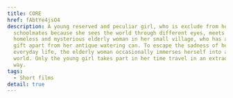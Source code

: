 ```yaml
---
title: CORE
href: fAbtYe4jsO4
description: A young reserved and peculiar girl, who is exclude from her
  schoolmates because she sees the world through different eyes, meets a
  homeless and mysterious elderly woman in her small village, who has a unique
  gift apart from her antique watering can. To escape the sadness of her
  everyday life, the elderly woman occasionally immerses herself into a timeless
  world. Only the young girl takes part in her time travel in an extraordinary
  way.
tags:
  - Short films
detail: true
---
```

